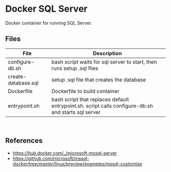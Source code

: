 # Docker SQL Server

Docker container for running SQL Server.

## Files

| File | Description |
| --- | --- |
| configure-db.sh | bash script waits for sql server to start, then runs setup .sql files |
| create-database.sql | setup .sql file that creates the database |
| Dockerfile | Dockerfile to build container |
| entrypoint.sh | bash script that replaces default entrypoint.sh. script calls configure-db.sh and starts sql server |

<br />

## References

- https://hub.docker.com/_/microsoft-mssql-server
- https://github.com/microsoft/mssql-docker/tree/master/linux/preview/examples/mssql-customize
